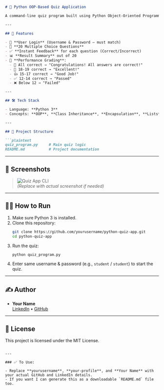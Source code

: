 

```markdown
# 🧠 Python OOP-Based Quiz Application

A command-line quiz program built using Python Object-Oriented Programming concepts such as classes, inheritance, and encapsulation. It includes student login, 20 multiple-choice questions, result evaluation, and feedback based on performance.

---

## 🚀 Features

- 🔐 **User Login** (Username & Password – must match)
- 📝 **20 Multiple Choice Questions**
- ✅ **Instant Feedback** for each question (Correct/Incorrect)
- 📊 **Result Summary** out of 20
- 🎯 **Performance Grading**:
  - 🎉 All correct → "Congratulations! All answers are correct!"
  - 🌟 18-19 correct → "Excellent!"
  - 👍 15-17 correct → "Good Job!"
  - ✅ 12-14 correct → "Passed"
  - ❌ Below 12 → "Failed"

---

## 🛠️ Tech Stack

- Language: **Python 3**
- Concepts: **OOP**, **Class Inheritance**, **Encapsulation**, **Lists**, **Dictionaries**

---

## 📂 Project Structure

```plaintext
quiz_program.py     # Main quiz logic
README.md           # Project documentation
```

---

## 📸 Screenshots

> ![Quiz App CLI](https://via.placeholder.com/600x200?text=Terminal+Quiz+Screenshot)  
*(Replace with actual screenshot if needed)*

---

## 🧑‍💻 How to Run

1. Make sure Python 3 is installed.
2. Clone this repository:
   ```bash
   git clone https://github.com/yourusername/python-quiz-app.git
   cd python-quiz-app
   ```
3. Run the quiz:
   ```bash
   python quiz_program.py
   ```
4. Enter same username & password (e.g., `student` / `student`) to start the quiz.

---

## ✍️ Author

- **Your Name**  
  [LinkedIn](https://www.linkedin.com/in/your-profile) • [GitHub](https://github.com/yourusername)

---

## 📄 License

This project is licensed under the MIT License.
```

---

### ✅ To Use:

- Replace **yourusername**, **your-profile**, and **Your Name** with your actual GitHub and LinkedIn details.
- If you want I can generate this as a downloadable `README.md` file too.
